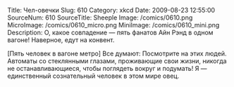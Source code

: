 Title: Чел-овечки 
Slug: 610 
Category: xkcd 
Date: 2009-08-23 12:55:00 
SourceNum: 610 
SourceTitle: Sheeple 
Image: /comics/0610.png 
MicroImage: /comics/0610_micro.png 
MiniImage: /comics/0610_mini.png 
Description: О, какое совпадение — пять фанатов Айн Рэнд в одном вагоне! Наверное, едут на конвент. 

[Пять человек в вагоне метро]
Все думают: Посмотрите на этих людей. Автоматы со стеклянными глазами, проживающие свои жизни, никогда не останавливающиеся, чтобы поглядеть вокруг и подумать! Я — единственный сознательный человек в этом мире овец.